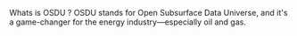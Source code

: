 Whats is OSDU ?
OSDU stands for Open Subsurface Data Universe, and it's a game-changer for the energy industry—especially oil and gas.
